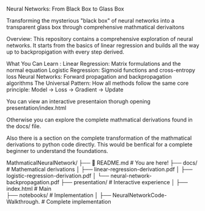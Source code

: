 Neural Networks: From Black Box to Glass Box

Transforming the mysterious "black box" of neural networks into a transparent glass box through comprehensive mathmatical derivaitons



Overview: This repository contains a comprehensive exploration of neural networks. It starts from the basics of linear regression and builds all the way up to backpropigation with every step derived.


What You Can Learn : Linear Regression: Matrix formulations and the normal equation
Logistic Regression: Sigmoid functions and cross-entropy loss
Neural Networks: Forward propagation and backpropagation algorithms
The Universal Pattern: How all methods follow the same core principle: Model -> Loss -> Gradient -> Update

You can view an interactive presentaion thorugh opening presentation/index.html 


Otherwise you can explore the complete mathmatical derivations found in the docs/ file.

Also there is a section on the complete transformation of the mathmatical derivations to python code directly. This would be benfical for a complete beginner to understand the foundations.

MathmaticalNeuralNetwork/
├── 📄 README.md                          # You are here!
├──  docs/                              # Mathematical derivations
│   ├──  linear-regression-derivation.pdf
│   ├──  logistic-regression-derivation.pdf
│   └──  neural-network-backpropagation.pdf
├──  presentation/                       # Interactive experience
│   ├──  index.html                     # Main                     
├──  notebooks/                         # Implementation
│   ├──  NeuralNetworkCode-Walkthrough.           # Complete implementation

